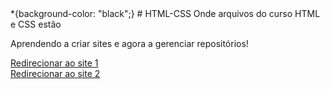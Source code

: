 <styles>
    *{background-color: "black";}
</styles>
# HTML-CSS
 Onde arquivos do curso HTML e CSS estão

 Aprendendo a criar sites e agora a gerenciar repositórios!

 <a href="Exercises/ex021/desafio2/index.html">Redirecionar ao site 1</a> <br>
 <a href="Projetos/index.html">Redirecionar ao site 2</a>
